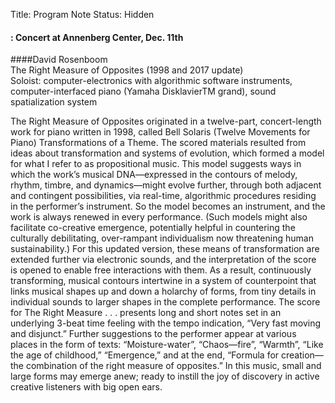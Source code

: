 Title: Program Note
Status: Hidden

#### : Concert at Annenberg Center, Dec. 11th
####David Rosenboom  
The Right Measure of Opposites (1998 and 2017 update)  
Soloist: computer-electronics with algorithmic software instruments, computer-interfaced piano (Yamaha DisklavierTM grand), sound spatialization system  
  
The Right Measure of Opposites originated in a twelve-part, concert-length work for piano written in 1998, called Bell Solaris (Twelve Movements for Piano) Transformations of a Theme. The scored materials resulted from ideas about transformation and systems of evolution, which formed a model for what I refer to as propositional music. This model suggests ways in which the work’s musical DNA—expressed in the contours of melody, rhythm, timbre, and dynamics—might evolve further, through both adjacent and contingent possibilities, via real-time, algorithmic procedures residing in the performer’s instrument. So the model becomes an instrument, and the work is always renewed in every performance. (Such models might also facilitate co-creative emergence, potentially helpful in countering the culturally debilitating, over-rampant individualism now threatening human sustainability.) For this updated version, these means of transformation are extended further via electronic sounds, and the interpretation of the score is opened to enable free interactions with them. As a result, continuously transforming, musical contours intertwine in a system of counterpoint that links musical shapes up and down a holarchy of forms, from tiny details in individual sounds to larger shapes in the complete performance. The score for The Right Measure . . . presents long and short notes set in an underlying 3-beat time feeling with the tempo indication, “Very fast moving and disjunct.” Further suggestions to the performer appear at various places in the form of texts: “Moisture-water”, “Chaos—fire”, “Warmth”, “Like the age of childhood,” “Emergence,” and at the end, “Formula for creation—the combination of the right measure of opposites.” In this music, small and large forms may emerge anew; ready to instill the joy of discovery in active creative listeners with big open ears.  


 
